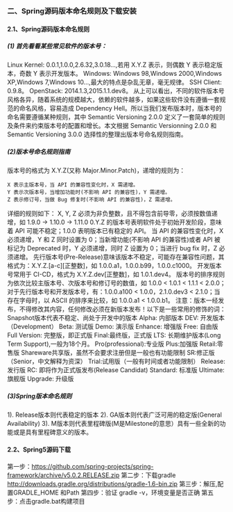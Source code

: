 ### 二、Spring源码版本命名规则及下载安装

#### 2.1、Spring源码版本命名规则

##### (1) 首先看看某些常见软件的版本号：

Linux Kernel: 0.0.1,1.0.0,2.6.32,3.0.18...,若用 X.Y.Z 表示，则偶数 Y 表示稳定版本，奇数 Y 表示开发版本。
Windows: Windows 98,Windows 2000,Windows XP,Windows 7,Windows 10...,最大的特点是杂乱无章，毫无规律。
SSH Client: 0.9.8。
OpenStack: 2014.1.3,2015.1.1.dev8。
从上可以看出，不同的软件版本号风格各异，随着系统的规模越大，依赖的软件越多，如果这些软件没有遵循一套规范的命名风格，容易造成 Dependency Hell。所以当我们发布版本时，版本号的命名需要遵循某种规则，其中 Semantic Versioning 2.0.0 定义了一套简单的规则及条件来约束版本号的配置和增长。本文根据 Semantic Versionning 2.0.0 和 Semantic Versioning 3.0.0 选择性的整理出版本号命名规则指南。

##### (2)版本号命名规则指南

版本号的格式为 X.Y.Z(又称 Major.Minor.Patch)，递增的规则为：

    X 表示主版本号，当 API 的兼容性变化时，X 需递增。
    Y 表示次版本号，当增加功能时(不影响 API 的兼容性)，Y 需递增。
    Z 表示修订号，当做 Bug 修复时(不影响 API 的兼容性)，Z 需递增。
详细的规则如下：
    X, Y, Z 必须为非负整数，且不得包含前导零，必须按数值递增，如 1.9.0 -> 1.10.0 -> 1.11.0
    0.Y.Z 的版本号表明软件处于初始开发阶段，意味着 API 可能不稳定；1.0.0 表明版本已有稳定的 API。
    当 API 的兼容性变化时，X 必须递增，Y 和 Z 同时设置为 0；当新增功能(不影响 API 的兼容性)或者 API 被标记为 Deprecated 时，Y 必须递增，同时 Z 设置为 0；当进行 bug fix 时，Z 必须递增。
    先行版本号(Pre-Release)意味该版本不稳定，可能存在兼容性问题，其格式为：X.Y.Z.[a-c][正整数]，如 1.0.0.a1，1.0.0.b99，1.0.0.c1000。
    开发版本号常用于 CI-CD，格式为 X.Y.Z.dev[正整数]，如 1.0.1.dev4。
    版本号的排序规则为依次比较主版本号、次版本号和修订号的数值，如 1.0.0 < 1.0.1 < 1.1.1 < 2.0.0；对于先行版本号和开发版本号，有：1.0.0.a100 < 1.0.0，2.1.0.dev3 < 2.1.0；当存在字母时，以 ASCII 的排序来比较，如 1.0.0.a1 < 1.0.0.b1。
    注意：版本一经发布，不得修改其内容，任何修改必须在新版本发布！以下是一些常用的修饰的词：
Snapshot版本代表不稳定、尚处于开发中的版本 
Alpha: 内部版本
DEV: 开发版本（Development）
    Beta: 测试版
    Demo: 演示版
    Enhance: 增强版
    Free: 自由版
Full Version: 完整版，即正式版
Final:最终版，正式版
LTS: 长期维护版本(Long Term Support),一般为18个月。
Pro(professional):专业版
Plus:加强版
Retail:零售版
Shareware共享版，虽然不会要求注册但是一般也有功能限制
SR:修正版（Senior，中文解释为资深）
Trial:试用版（一般有时间或者功能限制）
    Release: 发行版
    RC: 即将作为正式版发布(Release Candidat)
    Standard: 标准版
    Ultimate: 旗舰版
    Upgrade: 升级版
##### (3)Spring版本命名规则

1). Release版本则代表稳定的版本 
2). GA版本则代表广泛可用的稳定版(General Availability)
3). M版本则代表里程碑版(M是Milestone的意思）具有一些全新的功能或是具有里程碑意义的版本。

#### 2.2、Spring5源码下载

第一步：https://github.com/spring-projects/spring-framework/archive/v5.0.2.RELEASE.zip
第二步：下载gradle
http://downloads.gradle.org/distributions/gradle-1.6-bin.zip
第三步：解压,配置GRADLE_HOME 和Path
第四步：验证 gradle -v，环境变量是否正确
第五步：点击gradle.bat构建项目